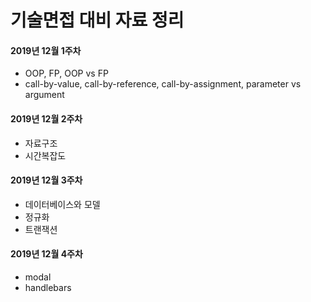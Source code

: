# 기술면접 대비 자료 정리

#### 2019년 12월 1주차

- OOP, FP, OOP vs FP
- call-by-value, call-by-reference, call-by-assignment, parameter vs argument

#### 2019년 12월 2주차

* 자료구조
* 시간복잡도 

#### 2019년 12월 3주차

* 데이터베이스와 모델
* 정규화
* 트랜잭션

#### 2019년 12월 4주차

* modal
* handlebars